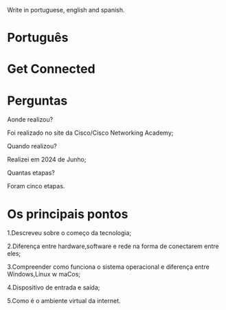 Write in portuguese, english and spanish.

# Português

# Get Connected

# Perguntas

Aonde realizou?

Foi realizado no site da Cisco/Cisco Networking Academy;

Quando realizou?

Realizei em 2024 de Junho;

Quantas etapas?

Foram cinco etapas.

# Os principais pontos

1.Descreveu sobre o começo da tecnologia;

2.Diferença entre hardware,software e rede na forma de conectarem entre eles;

3.Compreender como funciona o sistema operacional e diferença entre Windows,Linux w maCos;

4.Dispositivo de entrada e saída;

5.Como é o ambiente virtual da internet.


